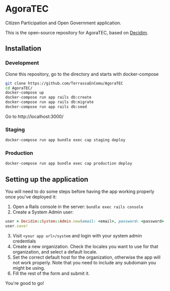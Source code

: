 # AgoraTEC

Citizen Participation and Open Government application.

This is the open-source repository for AgoraTEC, based on [Decidim](https://github.com/decidim/decidim).

## Installation

### Development

Clone this repository, go to the directory and starts with docker-compose

```bash
git clone https://github.com/TerrassaEnComu/AgoraTEC
cd AgoraTEC/
docker-compose up
docker-compose run app rails db:create
docker-compose run app rails db:migrate
docker-compose run app rails db:seed
```

Go to http://localhost:3000/

### Staging

```bash
docker-compose run app bundle exec cap staging deploy
```

### Production

```bash
docker-compose run app bundle exec cap production deploy
```

## Setting up the application

You will need to do some steps before having the app working properly once you've deployed it:

1. Open a Rails console in the server: `bundle exec rails console`
2. Create a System Admin user:
```ruby
user = Decidim::System::Admin.new(email: <email>, password: <password>, password_confirmation: <password>)
user.save!
```
3. Visit `<your app url>/system` and login with your system admin credentials
4. Create a new organization. Check the locales you want to use for that organization, and select a default locale.
5. Set the correct default host for the organization, otherwise the app will not work properly. Note that you need to include any subdomain you might be using.
6. Fill the rest of the form and submit it.

You're good to go!
